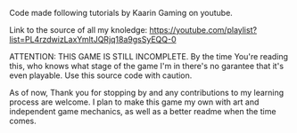 Code made following tutorials by Kaarin Gaming on youtube.

Link to the source of all my knoledge: https://youtube.com/playlist?list=PL4rzdwizLaxYmltJQRjq18a9gsSyEQQ-0

ATTENTION: THIS GAME IS STILL INCOMPLETE. By the time You're reading this, who knows what stage of the game I'm in
there's no garantee that it's even playable. Use this source code with caution.

As of now, Thank you for stopping by and any contributions to my learning process are welcome.
I plan to make this game my own with art and independent game mechanics, as well as a better readme when the time comes.
